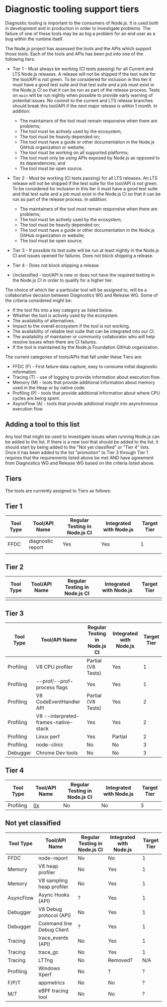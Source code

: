 # Diagnostic tooling support tiers

Diagnostic tooling is important to the consumers of Node.js. It is used both
in development and in production in order to investigate problems.  The failure
of one of these tools may be as big a problem for an end user as a bug within
the runtime itself.

The Node.js project has assessed the tools and the APIs which support those
tools. Each of the tools and APIs has been put into one of
the following tiers.

* Tier 1 - Must always be working (CI tests passing) for all
  Current and LTS Node.js releases. A release will not be shipped if the test
  suite for the tool/API is not green. To be considered for inclusion
  in this tier it must have a good test suite and that test suite and a job
  must exist in the Node.js CI so that it can be run as part of the release
  process. Tests on `main` will be run nightly when possible to provide
  early warning of potential issues.  No commit to the current and LTS
  release branches should break this tool/API if the next major release
  is within 1 month. In addition:
  * The maintainers of the tool must remain responsive when there
    are problems;
  * The tool must be actively used by the ecosystem;
  * The tool must be heavily depended on;
  * The tool must have a guide or other documentation in the Node.js GitHub
    organization or website;
  * The tool must be working on all supported platforms;
  * The tool must only be using APIs exposed by Node.js as opposed to
    its dependencies; and
  * The tool must be open source.

* Tier 2 - Must be working (CI tests passing) for all
  LTS releases. An LTS release will not be shipped if the test
  suite for the tool/API is not green. To be considered for inclusion
  in this tier it must have a good test suite and that test suite and a job
  must exist in the Node.js CI so that it can be run as part of the release
  process. In addition:
  * The maintainers of the tool must remain responsive when
    there are problems;
  * The tool must be actively used by the ecosystem;
  * The tool must be heavily depended on;
  * The tool must have a guide or other documentation in the Node.js GitHub
    organization or website;
  * The tool must be open source.

* Tier 3 - If possible its test suite
  will be run at least nightly in the Node.js CI and issues opened for
  failures.  Does not block shipping a release.

* Tier 4 - Does not block shipping a release.

* Unclassified - tool/API is new or does not have the required testing in the
  Node.js CI in order to qualify for a higher tier.

The choice of which tier a particular tool will be assigned to, will be a
collaborative decision between Diagnostics WG and Release WG. Some of the
criteria considered might be:

* If the tool fits into a key category as listed below.
* Whether the tool is actively used by the ecosystem.
* The availability of alternatives.
* Impact to the overall ecosystem if the tool is not working.
* The availability of reliable test suite that can be integrated into our CI.
* The availability of maintainer or community collaborator who will help
  resolve issues when there are CI failures.
* If the tool is maintained by the Node.js Foundation GitHub organization.

The current categories of tools/APIs that fall under these Tiers are:

* FFDC (F) - First failure data capture, easy to consume initial diagnostic
  information.
* Tracing (T) - use of logging to provide information about execution flow.
* Memory (M) - tools that provide additional information about memory
  used in the Heap or by native code.
* Profiling (P) - tools that provide additional information about where
  CPU cycles are being spent.
* AsyncFlow (A) - tools that provide additional insight into asynchronous
  execution flow.

## Adding a tool to this list

Any tool that might be used to investigate issues when running Node.js can
be added to the list. If there is a new tool that should be added to the
list, it should start by being added to the "Not yet classified" or
"Tier 4" lists. Once it has been added to the list "promotion" to Tier 3
through Tier 1 requires that the requirements listed above be met AND
have agreement from Diagnostics WG and Release WG based on the criteria
listed above.

## Tiers

The tools are currently assigned to Tiers as follows:

## Tier 1

| Tool Type | Tool/API Name     | Regular Testing in Node.js CI | Integrated with Node.js | Target Tier |
| --------- | ----------------- | ----------------------------- | ----------------------- | ----------- |
| FFDC      | diagnostic report | Yes                           | Yes                     | 1           |
|           |                   |                               |                         |             |

## Tier 2

| Tool Type | Tool/API Name | Regular Testing in Node.js CI | Integrated with Node.js | Target Tier |
| --------- | ------------- | ----------------------------- | ----------------------- | ----------- |
|           |               |                               |                         |             |

## Tier 3

| Tool Type | Tool/API Name                        | Regular Testing in Node.js CI | Integrated with Node.js | Target Tier |
| --------- | ------------------------------------ | ----------------------------- | ----------------------- | ----------- |
| Profiling | V8 CPU profiler                      | Partial (V8 Tests)            | Yes                     | 1           |
| Profiling | --prof/--prof-process flags          | Yes                           | Yes                     | 1           |
| Profiling | V8 CodeEventHandler API              | Partial (V8 Tests)            | Yes                     | 2           |
| Profiling | V8 --interpreted-frames-native-stack | Yes                           | Yes                     | 2           |
| Profiling | Linux perf                           | Yes                           | Partial                 | 2           |
| Profiling | node-clinic                          | No                            | No                      | 3           |
| Debugger  | Chrome Dev tools                     | No                            | No                      | 3           |

## Tier 4

| Tool Type | Tool/API Name                                 | Regular Testing in Node.js CI | Integrated with Node.js | Target Tier |
| --------- | --------------------------------------------- | ----------------------------- | ----------------------- | ----------- |
| Profiling | [0x](https://github.com/davidmarkclements/0x) | No                            | No                      | 3           |

## Not yet classified

| Tool Type | Tool/API Name             | Regular Testing in Node.js CI | Integrated with Node.js | Target Tier |
| --------- | ------------------------- | ----------------------------- | ----------------------- | ----------- |
| FFDC      | node-report               | No                            | No                      | 1           |
| Memory    | V8 heap profiler          | No                            | Yes                     | 1           |
| Memory    | V8 sampling heap profiler | No                            | Yes                     | 1           |
| AsyncFlow | Async Hooks (API)         | ?                             | Yes                     | 1           |
| Debugger  | V8 Debug protocol (API)   | No                            | Yes                     | 1           |
| Debugger  | Command line Debug Client | ?                             | Yes                     | 1           |
| Tracing   | trace\_events (API)       | No                            | Yes                     | 1           |
| Tracing   | trace\_gc                 | No                            | Yes                     | 1           |
| Tracing   | LTTng                     | No                            | Removed?                | N/A         |
| Profiling | Windows Xperf             | No                            | ?                       | ?           |
| F/P/T     | appmetrics                | No                            | No                      | ?           |
| M/T       | eBPF tracing tool         | No                            | No                      | ?           |
